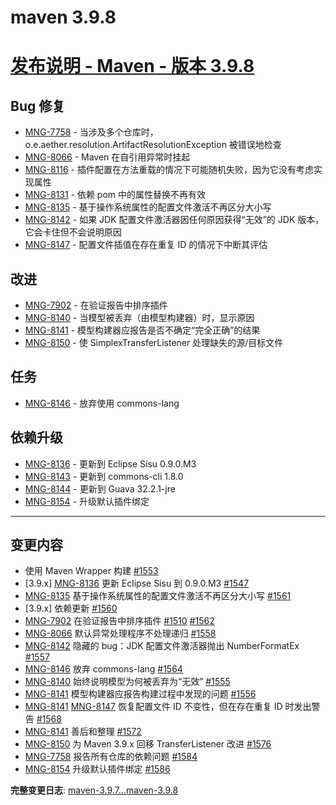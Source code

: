 # maven 3.9.8

# [发布说明 - Maven - 版本 3.9.8](https://issues.apache.org/jira/secure/ReleaseNote.jspa?projectId=12316922&version=12354748)

## Bug 修复

- [MNG-7758](https://issues.apache.org/jira/browse/MNG-7758) - 当涉及多个仓库时，o.e.aether.resolution.ArtifactResolutionException 被错误地检查
- [MNG-8066](https://issues.apache.org/jira/browse/MNG-8066) - Maven 在自引用异常时挂起
- [MNG-8116](https://issues.apache.org/jira/browse/MNG-8116) - 插件配置在方法重载的情况下可能随机失败，因为它没有考虑实现属性
- [MNG-8131](https://issues.apache.org/jira/browse/MNG-8131) - 依赖 pom 中的属性替换不再有效
- [MNG-8135](https://issues.apache.org/jira/browse/MNG-8135) - 基于操作系统属性的配置文件激活不再区分大小写
- [MNG-8142](https://issues.apache.org/jira/browse/MNG-8142) - 如果 JDK 配置文件激活器因任何原因获得“无效”的 JDK 版本，它会卡住但不会说明原因
- [MNG-8147](https://issues.apache.org/jira/browse/MNG-8147) - 配置文件插值在存在重复 ID 的情况下中断其评估

## 改进

- [MNG-7902](https://issues.apache.org/jira/browse/MNG-7902) - 在验证报告中排序插件
- [MNG-8140](https://issues.apache.org/jira/browse/MNG-8140) - 当模型被丢弃（由模型构建器）时，显示原因
- [MNG-8141](https://issues.apache.org/jira/browse/MNG-8141) - 模型构建器应报告是否不确定“完全正确”的结果
- [MNG-8150](https://issues.apache.org/jira/browse/MNG-8150) - 使 SimplexTransferListener 处理缺失的源/目标文件

## 任务

- [MNG-8146](https://issues.apache.org/jira/browse/MNG-8146) - 放弃使用 commons-lang

## 依赖升级

- [MNG-8136](https://issues.apache.org/jira/browse/MNG-8136) - 更新到 Eclipse Sisu 0.9.0.M3
- [MNG-8143](https://issues.apache.org/jira/browse/MNG-8143) - 更新到 commons-cli 1.8.0
- [MNG-8144](https://issues.apache.org/jira/browse/MNG-8144) - 更新到 Guava 32.2.1-jre
- [MNG-8154](https://issues.apache.org/jira/browse/MNG-8154) - 升级默认插件绑定

---

## 变更内容

- 使用 Maven Wrapper 构建 [#1553](https://github.com/apache/maven/pull/1553)
- [3.9.x] [MNG-8136](https://issues.apache.org/jira/browse/MNG-8136) 更新 Eclipse Sisu 到 0.9.0.M3 [#1547](https://github.com/apache/maven/pull/1547)
- [MNG-8135](https://issues.apache.org/jira/browse/MNG-8135) 基于操作系统属性的配置文件激活不再区分大小写 [#1561](https://github.com/apache/maven/pull/1561)
- [3.9.x] 依赖更新 [#1560](https://github.com/apache/maven/pull/1560)
- [MNG-7902](https://issues.apache.org/jira/browse/MNG-7902) 在验证报告中排序插件 [#1510](https://github.com/apache/maven/pull/1510) [#1562](https://github.com/apache/maven/pull/1562)
- [MNG-8066](https://issues.apache.org/jira/browse/MNG-8066) 默认异常处理程序不处理递归 [#1558](https://github.com/apache/maven/pull/1558)
- [MNG-8142](https://issues.apache.org/jira/browse/MNG-8142) 隐藏的 bug：JDK 配置文件激活器抛出 NumberFormatEx [#1557](https://github.com/apache/maven/pull/1557)
- [MNG-8146](https://issues.apache.org/jira/browse/MNG-8146) 放弃 commons-lang [#1564](https://github.com/apache/maven/pull/1564)
- [MNG-8140](https://issues.apache.org/jira/browse/MNG-8140) 始终说明模型为何被丢弃为“无效” [#1555](https://github.com/apache/maven/pull/1555)
- [MNG-8141](https://issues.apache.org/jira/browse/MNG-8141) 模型构建器应报告构建过程中发现的问题 [#1556](https://github.com/apache/maven/pull/1556)
- [MNG-8141](https://issues.apache.org/jira/browse/MNG-8141) [MNG-8147](https://issues.apache.org/jira/browse/MNG-8147) 恢复配置文件 ID 不变性，但在存在重复 ID 时发出警告 [#1568](https://github.com/apache/maven/pull/1568)
- [MNG-8141](https://issues.apache.org/jira/browse/MNG-8141) 善后和整理 [#1572](https://github.com/apache/maven/pull/1572)
- [MNG-8150](https://issues.apache.org/jira/browse/MNG-8150) 为 Maven 3.9.x 回移 TransferListener 改进 [#1576](https://github.com/apache/maven/pull/1576)
- [MNG-7758](https://issues.apache.org/jira/browse/MNG-7758) 报告所有仓库的依赖问题 [#1584](https://github.com/apache/maven/pull/1584)
- [MNG-8154](https://issues.apache.org/jira/browse/MNG-8154) 升级默认插件绑定 [#1586](https://github.com/apache/maven/pull/1586)

**完整变更日志**: [maven-3.9.7...maven-3.9.8](https://github.com/apache/maven/compare/maven-3.9.7...maven-3.9.8)
```